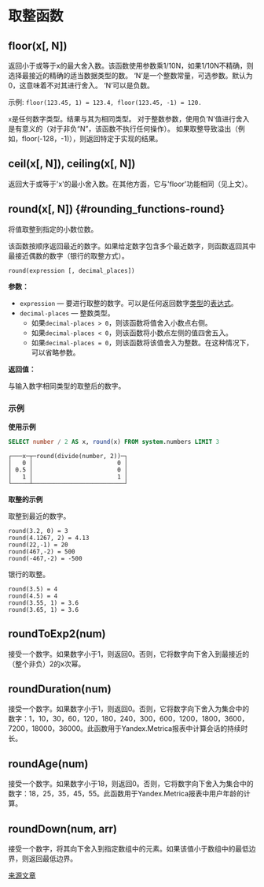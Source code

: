 # 取整函数

## floor(x\[, N\])

返回小于或等于x的最大舍入数。该函数使用参数乘1/10N，如果1/10N不精确，则选择最接近的精确的适当数据类型的数。
‘N’是一个整数常量，可选参数。默认为0，这意味着不对其进行舍入。
‘N’可以是负数。

示例: `floor(123.45, 1) = 123.4, floor(123.45, -1) = 120.`

`x`是任何数字类型。结果与其为相同类型。
对于整数参数，使用负‘N’值进行舍入是有意义的（对于非负“N”，该函数不执行任何操作）。
如果取整导致溢出（例如，floor(-128，-1)），则返回特定于实现的结果。

## ceil(x\[, N\]), ceiling(x\[, N\])

返回大于或等于'x'的最小舍入数。在其他方面，它与'floor'功能相同（见上文）。

## round(x[, N]) {#rounding_functions-round}

将值取整到指定的小数位数。

该函数按顺序返回最近的数字。如果给定数字包含多个最近数字，则函数返回其中最接近偶数的数字（银行的取整方式）。

```
round(expression [, decimal_places])
```

**参数：**

- `expression` — 要进行取整的数字。可以是任何返回数字[类型](../../data_types/index.md#data_types)的[表达式](../syntax.md#syntax-expressions)。
- `decimal-places` — 整数类型。
    - 如果`decimal-places > 0`，则该函数将值舍入小数点右侧。
    - 如果`decimal-places < 0`，则该函数将小数点左侧的值四舍五入。
    - 如果`decimal-places = 0`，则该函数将该值舍入为整数。在这种情况下，可以省略参数。

**返回值：**

与输入数字相同类型的取整后的数字。

### 示例

**使用示例**

``` sql
SELECT number / 2 AS x, round(x) FROM system.numbers LIMIT 3
```
```
┌───x─┬─round(divide(number, 2))─┐
│   0 │                        0 │
│ 0.5 │                        0 │
│   1 │                        1 │
└─────┴──────────────────────────┘
```

**取整的示例**

取整到最近的数字。

```
round(3.2, 0) = 3
round(4.1267, 2) = 4.13
round(22,-1) = 20
round(467,-2) = 500
round(-467,-2) = -500
```

银行的取整。

```
round(3.5) = 4
round(4.5) = 4
round(3.55, 1) = 3.6
round(3.65, 1) = 3.6
```

## roundToExp2(num)

接受一个数字。如果数字小于1，则返回0。否则，它将数字向下舍入到最接近的（整个非负）2的x次幂。

## roundDuration(num)

接受一个数字。如果数字小于1，则返回0。否则，它将数字向下舍入为集合中的数字：1，10，30，60，120，180，240，300，600，1200，1800，3600，7200，18000，36000。此函数用于Yandex.Metrica报表中计算会话的持续时长。

## roundAge(num)

接受一个数字。如果数字小于18，则返回0。否则，它将数字向下舍入为集合中的数字：18，25，35，45，55。此函数用于Yandex.Metrica报表中用户年龄的计算。

## roundDown(num, arr)

接受一个数字，将其向下舍入到指定数组中的元素。如果该值小于数组中的最低边界，则返回最低边界。

[来源文章](https://clickhouse.tech/docs/en/query_language/functions/rounding_functions/) <!--hide-->
